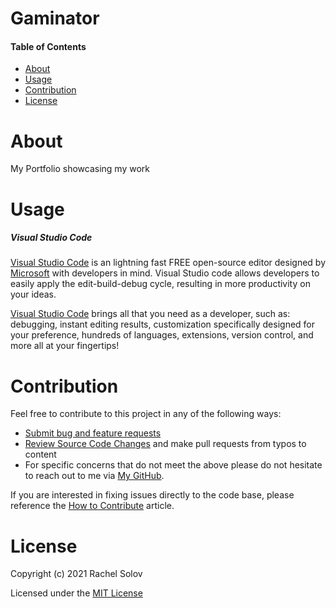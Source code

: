 # Gaminator

#### Table of Contents

- [About](#About)
- [Usage](#Usage)
- [Contribution](#Contribution)
- [License](#License)

# About

My Portfolio showcasing my work

# Usage

##### Visual Studio Code

[Visual Studio Code](https://code.visualstudio.com/) is an lightning fast FREE open-source editor designed by [Microsoft](https://www.microsoft.com/en-us/) with developers in mind. Visual Studio code allows developers to easily apply the edit-build-debug cycle, resulting in more productivity on your ideas.

[Visual Studio Code](https://code.visualstudio.com/) brings all that you need as a developer, such as: debugging, instant editing results, customization specifically designed for your preference, hundreds of languages, extensions, version control, and more all at your fingertips!

# Contribution

Feel free to contribute to this project in any of the following ways:

- [Submit bug and feature requests](https://github.com/rsolov23/Rachel-Solov-s-Portfolio/issues)
- [Review Source Code Changes](https://github.com/rsolov23/Rachel-Solov-s-Portfolio/pulls) and make pull requests from typos to content
- For specific concerns that do not meet the above please do not hesitate to reach out to me via [My GitHub](https://github.com/rsolov23).

If you are interested in fixing issues directly to the code base, please reference the [How to Contribute](https://github.com/microsoft/vscode/wiki/How-to-Contribute) article.

# License

Copyright (c) 2021 Rachel Solov

Licensed under the [MIT License](https://github.com/lexcraw4d/SEO/blob/master/LICENSE)
